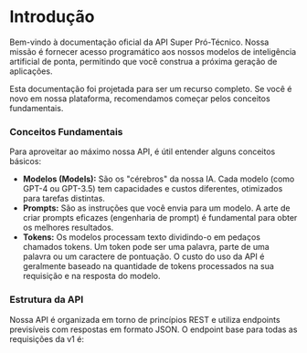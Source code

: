 # Introdução

Bem-vindo à documentação oficial da API Super Pró-Técnico. Nossa missão é fornecer acesso programático aos nossos modelos de inteligência artificial de ponta, permitindo que você construa a próxima geração de aplicações.

Esta documentação foi projetada para ser um recurso completo. Se você é novo em nossa plataforma, recomendamos começar pelos conceitos fundamentais.

### Conceitos Fundamentais

Para aproveitar ao máximo nossa API, é útil entender alguns conceitos básicos:

- **Modelos (Models):** São os "cérebros" da nossa IA. Cada modelo (como GPT-4 ou GPT-3.5) tem capacidades e custos diferentes, otimizados para tarefas distintas.
- **Prompts:** São as instruções que você envia para um modelo. A arte de criar prompts eficazes (engenharia de prompt) é fundamental para obter os melhores resultados.
- **Tokens:** Os modelos processam texto dividindo-o em pedaços chamados tokens. Um token pode ser uma palavra, parte de uma palavra ou um caractere de pontuação. O custo do uso da API é geralmente baseado na quantidade de tokens processados na sua requisição e na resposta do modelo.

### Estrutura da API

Nossa API é organizada em torno de princípios REST e utiliza endpoints previsíveis com respostas em formato JSON. O endpoint base para todas as requisições da v1 é:
